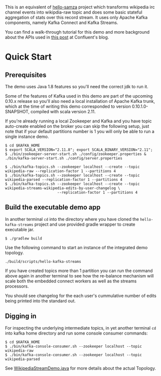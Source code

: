 This is an equivalent of [hello-samza](https://samza.apache.org/startup/hello-samza/0.10/) project which transforms wikipedia irc channel events into wikipdia-raw topic and does some basic stateful aggregation of stats over this record stream. It uses only Apache Kafka components, namely Kafka Connect and Kafka Streams. 

You can find a walk-through tutorial for this demo and more background about the APIs used in [this  post](http://www.confluent.io/blog/hello-world-kafka-connect-kafka-streams) at Confluent's blog. 
 
# Quick Start

## Prerequisites

The demo uses Java 1.8 features so you'll need the correct jdk to run it.

Some of the features of Kafka used in this demo are part of the upcoming 0.10.x release so you'll also need a local installation of Apache Kafka trunk, which at the time of writing this demo corresponded to version 0.10.1.0-SNAPSHOT, compiled with scala version 2.11.

If you're already running a local Zookeeper and Kafka and you have topic auto-create enabled on the broker you can 
skip the following setup, just note that if your default partitions number is 1 you will only be able to run a single instance
demo.
 
    $ cd $KAFKA_HOME
    $ export SCALA_VERSION="2.11.8"; export SCALA_BINARY_VERSION="2.11";
    $ ./bin/zookeeper-server-start.sh ./config/zookeeper.properties & ./bin/kafka-server-start.sh ./config/server.properties

    $ ./bin/kafka-topics.sh --zookeeper localhost --create --topic wikipedia-raw --replication-factor 1 --partitions 4
    $ ./bin/kafka-topics.sh --zookeeper localhost --create --topic wikipedia-parsed --replication-factor 1 --partitions 4
    $ ./bin/kafka-topics.sh --zookeeper localhost --create --topic wikipedia-streams-wikipedia-edits-by-user-changelog \
                            --replication-factor 1 --partitions 4

## Build the executable demo app

In another terminal `cd` into the directory where you have cloned the `hello-kafka-streams` project and use provided
gradle wrapper to create executable jar.

    $ ./gradlew build

Use the following command to start an instance of the integrated demo topology.

    ./build/scripts/hello-kafka-streams

If you have created topics more than 1 partition you can run the command above again in another terminal 
to see how the re-balance mechanism will scale both the embedded connect workers as well as the streams processors.

You should see changelog for the each user's cummulative number of edits being printed into the standard out. 


## Digging in

For inspecting the underlying intermediate topics, in yet another terminal `cd` into kafka home directory 
and run some console consumer commands:

    $ cd $KAFKA_HOME
    $ ./bin/kafka-console-consumer.sh --zookeeper localhost --topic wikipedia-raw
    $ ./bin/kafka-console-consumer.sh --zookeeper localhost --topic wikipedia-parsed

See [WikipediaStreamDemo.java](src/main/java/io/amient/examples/wikipedia/WikipediaStreamDemo.java) for more details about the actual Topology.
